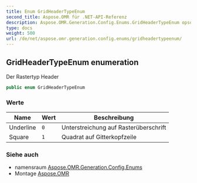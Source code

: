 ```yaml
---
title: Enum GridHeaderTypeEnum
second_title: Aspose.OMR für .NET-API-Referenz
description: Aspose.OMR.Generation.Config.Enums.GridHeaderTypeEnum opsomming. Der Rastertyp Header
type: docs
weight: 500
url: /de/net/aspose.omr.generation.config.enums/gridheadertypeenum/
---
```

## GridHeaderTypeEnum enumeration

Der Rastertyp Header

```csharp
public enum GridHeaderTypeEnum
```

### Werte

| Name | Wert | Beschreibung |
| --- | --- | --- |
| Underline | `0` | Unterstreichung auf Rasterüberschrift |
| Square | `1` | Quadrat auf Gitterkopfzeile |

### Siehe auch

* namensraum [Aspose.OMR.Generation.Config.Enums](../../aspose.omr.generation.config.enums/)
* Montage [Aspose.OMR](../../)


